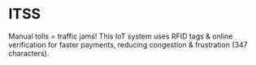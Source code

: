 # ITSS
Manual tolls = traffic jams!  This IoT system uses RFID tags &amp; online verification for faster payments, reducing congestion &amp; frustration (347 characters). 
